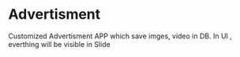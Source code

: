 # Advertisment
Customized Advertisment APP which save imges, video in DB. In UI , everthing will be visible in Slide
